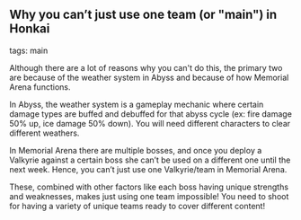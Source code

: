 ## Why you can’t just use one team (or "main") in Honkai
tags: main

Although there are a lot of reasons why you can't do this, the primary two are because of the weather system in Abyss and because of how Memorial Arena functions. 

In Abyss, the weather system is a gameplay mechanic where certain damage types are buffed and debuffed for that abyss cycle (ex: fire damage 50% up, ice damage 50% down). You will need different characters to clear different weathers. 

In Memorial Arena there are multiple bosses, and once you deploy a Valkyrie against a certain boss she can’t be used on a different one until the next week. Hence, you can’t just use one Valkyrie/team in Memorial Arena.

These, combined with other factors like each boss having unique strengths and weaknesses, makes just using one team impossible! You need to shoot for having a variety of unique teams ready to cover different content!